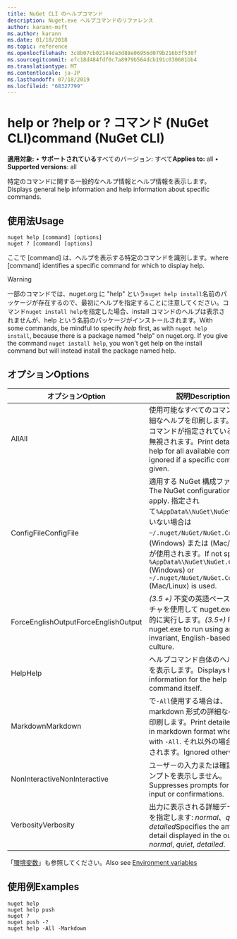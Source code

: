 ```yaml
---
title: NuGet CLI のヘルプコマンド
description: Nuget.exe ヘルプコマンドのリファレンス
author: karann-msft
ms.author: karann
ms.date: 01/18/2018
ms.topic: reference
ms.openlocfilehash: 3c8b07cb02144da3d88e06956d079b216b3f530f
ms.sourcegitcommit: efc18d484fdf0c7a8979b564dcb191c030601bb4
ms.translationtype: MT
ms.contentlocale: ja-JP
ms.lasthandoff: 07/18/2019
ms.locfileid: "68327799"
---
```

# <a name="help-or--command-nuget-cli"></a><span data-ttu-id="35783-103">help or ?</span><span class="sxs-lookup"><span data-stu-id="35783-103">help or ?</span></span> <span data-ttu-id="35783-104">コマンド (NuGet CLI)</span><span class="sxs-lookup"><span data-stu-id="35783-104">command (NuGet CLI)</span></span>

<span data-ttu-id="35783-105">**適用対象:** &bullet; **サポートされている**すべてのバージョン: すべて</span><span class="sxs-lookup"><span data-stu-id="35783-105">**Applies to:** all &bullet; **Supported versions**: all</span></span>

<span data-ttu-id="35783-106">特定のコマンドに関する一般的なヘルプ情報とヘルプ情報を表示します。</span><span class="sxs-lookup"><span data-stu-id="35783-106">Displays general help information and help information about specific commands.</span></span>

## <a name="usage"></a><span data-ttu-id="35783-107">使用法</span><span class="sxs-lookup"><span data-stu-id="35783-107">Usage</span></span>

```cli
nuget help [command] [options]
nuget ? [command] [options]
```

<span data-ttu-id="35783-108">ここで [command] は、ヘルプを表示する特定のコマンドを識別します。</span><span class="sxs-lookup"><span data-stu-id="35783-108">where [command] identifies a specific command for which to display help.</span></span>

> [!Warning]
> <span data-ttu-id="35783-109">一部のコマンドでは、nuget.org に "help" という`nuget help install`名前のパッケージが存在するので、最初にヘルプを指定することに注意してください。コマンド`nuget install help`を指定した場合、install コマンドのヘルプは表示されませんが、help という名前のパッケージがインストールされます。</span><span class="sxs-lookup"><span data-stu-id="35783-109">With some commands, be mindful to specify *help* first, as with `nuget help install`, because there is a package named "help" on nuget.org. If you give the command `nuget install help`, you won't get help on the install command but will instead install the package named help.</span></span>

## <a name="options"></a><span data-ttu-id="35783-110">オプション</span><span class="sxs-lookup"><span data-stu-id="35783-110">Options</span></span>

| <span data-ttu-id="35783-111">オプション</span><span class="sxs-lookup"><span data-stu-id="35783-111">Option</span></span> | <span data-ttu-id="35783-112">説明</span><span class="sxs-lookup"><span data-stu-id="35783-112">Description</span></span> |
| --- | --- |
| <span data-ttu-id="35783-113">All</span><span class="sxs-lookup"><span data-stu-id="35783-113">All</span></span> | <span data-ttu-id="35783-114">使用可能なすべてのコマンドの詳細なヘルプを印刷します。特定のコマンドが指定されている場合は無視されます。</span><span class="sxs-lookup"><span data-stu-id="35783-114">Print detailed help for all available commands; ignored if a specific command is given.</span></span> |
| <span data-ttu-id="35783-115">ConfigFile</span><span class="sxs-lookup"><span data-stu-id="35783-115">ConfigFile</span></span> | <span data-ttu-id="35783-116">適用する NuGet 構成ファイル。</span><span class="sxs-lookup"><span data-stu-id="35783-116">The NuGet configuration file to apply.</span></span> <span data-ttu-id="35783-117">指定されて`%AppData%\NuGet\NuGet.Config`いない場合は`~/.nuget/NuGet/NuGet.Config` 、(Windows) または (Mac/Linux) が使用されます。</span><span class="sxs-lookup"><span data-stu-id="35783-117">If not specified, `%AppData%\NuGet\NuGet.Config` (Windows) or `~/.nuget/NuGet/NuGet.Config` (Mac/Linux) is used.</span></span>|
| <span data-ttu-id="35783-118">ForceEnglishOutput</span><span class="sxs-lookup"><span data-stu-id="35783-118">ForceEnglishOutput</span></span> | <span data-ttu-id="35783-119">*(3.5 +)* 不変の英語ベースのカルチャを使用して nuget.exe を強制的に実行します。</span><span class="sxs-lookup"><span data-stu-id="35783-119">*(3.5+)* Forces nuget.exe to run using an invariant, English-based culture.</span></span> |
| <span data-ttu-id="35783-120">Help</span><span class="sxs-lookup"><span data-stu-id="35783-120">Help</span></span> | <span data-ttu-id="35783-121">ヘルプコマンド自体のヘルプ情報を表示します。</span><span class="sxs-lookup"><span data-stu-id="35783-121">Displays help information for the help command itself.</span></span> |
| <span data-ttu-id="35783-122">Markdown</span><span class="sxs-lookup"><span data-stu-id="35783-122">Markdown</span></span> | <span data-ttu-id="35783-123">で`-All`使用する場合は、markdown 形式の詳細なヘルプを印刷します。</span><span class="sxs-lookup"><span data-stu-id="35783-123">Print detailed help in markdown format when used with `-All`.</span></span> <span data-ttu-id="35783-124">それ以外の場合は無視されます。</span><span class="sxs-lookup"><span data-stu-id="35783-124">Ignored otherwise.</span></span> |
| <span data-ttu-id="35783-125">NonInteractive</span><span class="sxs-lookup"><span data-stu-id="35783-125">NonInteractive</span></span> | <span data-ttu-id="35783-126">ユーザーの入力または確認のプロンプトを表示しません。</span><span class="sxs-lookup"><span data-stu-id="35783-126">Suppresses prompts for user input or confirmations.</span></span> |
| <span data-ttu-id="35783-127">Verbosity</span><span class="sxs-lookup"><span data-stu-id="35783-127">Verbosity</span></span> | <span data-ttu-id="35783-128">出力に表示される詳細データの量を指定します: *normal*、*quiet*、*detailed*</span><span class="sxs-lookup"><span data-stu-id="35783-128">Specifies the amount of detail displayed in the output: *normal*, *quiet*, *detailed*.</span></span> |

<span data-ttu-id="35783-129">「[環境変数](cli-ref-environment-variables.md)」も参照してください。</span><span class="sxs-lookup"><span data-stu-id="35783-129">Also see [Environment variables](cli-ref-environment-variables.md)</span></span>

## <a name="examples"></a><span data-ttu-id="35783-130">使用例</span><span class="sxs-lookup"><span data-stu-id="35783-130">Examples</span></span>

```cli
nuget help
nuget help push
nuget ?
nuget push -?
nuget help -All -Markdown
```
